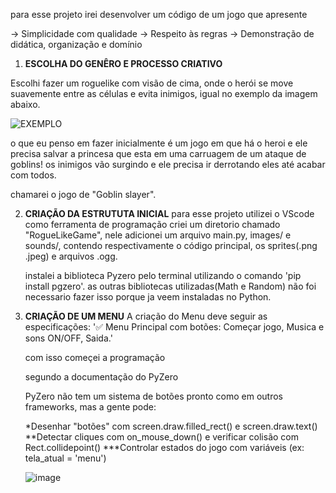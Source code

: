 para esse projeto irei desenvolver um código de um jogo que apresente

-> Simplicidade com qualidade
-> Respeito às regras
-> Demonstração de didática, organização e domínio

1. **ESCOLHA DO GENÊRO E PROCESSO CRIATIVO**

Escolhi fazer um roguelike com visão de cima, onde o herói se move suavemente entre as células e evita inimigos, igual no exemplo da imagem abaixo.

![EXEMPLO](https://imgs.search.brave.com/dodFVU7i6Yy_qSTMi2CbRXofu7YA9DwCmmksoq32cJg/rs:fit:860:0:0:0/g:ce/aHR0cHM6Ly9oYXBw/eW1hZy50di93cC1j/b250ZW50L3VwbG9h/ZHMvMjAyMC8xMC9p/bWFnZS0xMS5qcGVn)

o que eu penso em fazer inicialmente é um jogo em que há o heroi e ele precisa salvar a princesa que esta em uma carruagem de um ataque de goblins! os inimigos vão surgindo e ele precisa ir derrotando eles até acabar com todos.

chamarei o jogo de "Goblin slayer".

2. **CRIAÇÃO DA ESTRUTUTA INICIAL**
   para esse projeto utilizei o VScode como ferramenta de programação
   criei um diretorio chamado "RogueLikeGame", nele adicionei um arquivo main.py, images/ e sounds/, contendo respectivamente o código principal, os sprites(.png .jpeg) e arquivos .ogg.

   instalei a biblioteca Pyzero pelo terminal utilizando o comando 'pip install pgzero'.
   as outras bibliotecas utilizadas(Math e Random) não foi necessario fazer isso porque ja veem instaladas no Python.

3. **CRIAÇÃO DE UM MENU**
   A criação do Menu deve seguir as especificações:
   '✅ Menu Principal com botões: Começar jogo, Musica e sons ON/OFF, Saida.'

   com isso começei a programação

   segundo a documentação do PyZero

   PyZero não tem um sistema de botões pronto como em outros frameworks, mas a gente pode:
   
   *Desenhar "botões" com screen.draw.filled_rect() e screen.draw.text()
   **Detectar cliques com on_mouse_down() e verificar colisão com Rect.collidepoint()
   ***Controlar estados do jogo com variáveis (ex: tela_atual = 'menu')

   ![image](https://github.com/user-attachments/assets/6c874d69-92cf-47d3-9684-9919a09967e5)

   
